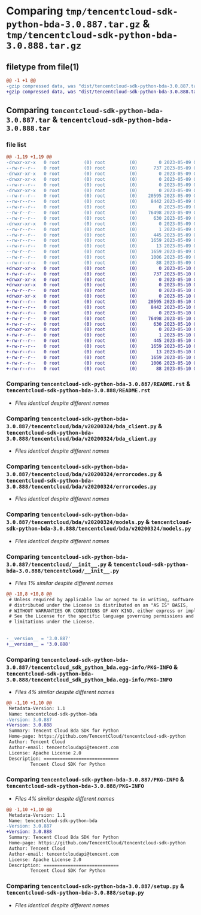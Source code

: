 # Comparing `tmp/tencentcloud-sdk-python-bda-3.0.887.tar.gz` & `tmp/tencentcloud-sdk-python-bda-3.0.888.tar.gz`

## filetype from file(1)

```diff
@@ -1 +1 @@
-gzip compressed data, was "dist/tencentcloud-sdk-python-bda-3.0.887.tar", last modified: Tue May  9 02:22:01 2023, max compression
+gzip compressed data, was "dist/tencentcloud-sdk-python-bda-3.0.888.tar", last modified: Wed May 10 01:49:52 2023, max compression
```

## Comparing `tencentcloud-sdk-python-bda-3.0.887.tar` & `tencentcloud-sdk-python-bda-3.0.888.tar`

### file list

```diff
@@ -1,19 +1,19 @@
-drwxr-xr-x   0 root         (0) root         (0)        0 2023-05-09 02:22:01.000000 tencentcloud-sdk-python-bda-3.0.887/
--rw-r--r--   0 root         (0) root         (0)      737 2023-05-09 02:22:01.000000 tencentcloud-sdk-python-bda-3.0.887/README.rst
-drwxr-xr-x   0 root         (0) root         (0)        0 2023-05-09 02:22:01.000000 tencentcloud-sdk-python-bda-3.0.887/tencentcloud/
-drwxr-xr-x   0 root         (0) root         (0)        0 2023-05-09 02:22:01.000000 tencentcloud-sdk-python-bda-3.0.887/tencentcloud/bda/
--rw-r--r--   0 root         (0) root         (0)        0 2023-05-09 02:22:01.000000 tencentcloud-sdk-python-bda-3.0.887/tencentcloud/bda/__init__.py
-drwxr-xr-x   0 root         (0) root         (0)        0 2023-05-09 02:22:01.000000 tencentcloud-sdk-python-bda-3.0.887/tencentcloud/bda/v20200324/
--rw-r--r--   0 root         (0) root         (0)    20595 2023-05-09 02:22:01.000000 tencentcloud-sdk-python-bda-3.0.887/tencentcloud/bda/v20200324/bda_client.py
--rw-r--r--   0 root         (0) root         (0)     8442 2023-05-09 02:22:01.000000 tencentcloud-sdk-python-bda-3.0.887/tencentcloud/bda/v20200324/errorcodes.py
--rw-r--r--   0 root         (0) root         (0)        0 2023-05-09 02:22:01.000000 tencentcloud-sdk-python-bda-3.0.887/tencentcloud/bda/v20200324/__init__.py
--rw-r--r--   0 root         (0) root         (0)    76498 2023-05-09 02:22:01.000000 tencentcloud-sdk-python-bda-3.0.887/tencentcloud/bda/v20200324/models.py
--rw-r--r--   0 root         (0) root         (0)      630 2023-05-09 02:22:01.000000 tencentcloud-sdk-python-bda-3.0.887/tencentcloud/__init__.py
-drwxr-xr-x   0 root         (0) root         (0)        0 2023-05-09 02:22:01.000000 tencentcloud-sdk-python-bda-3.0.887/tencentcloud_sdk_python_bda.egg-info/
--rw-r--r--   0 root         (0) root         (0)        1 2023-05-09 02:22:01.000000 tencentcloud-sdk-python-bda-3.0.887/tencentcloud_sdk_python_bda.egg-info/dependency_links.txt
--rw-r--r--   0 root         (0) root         (0)      445 2023-05-09 02:22:01.000000 tencentcloud-sdk-python-bda-3.0.887/tencentcloud_sdk_python_bda.egg-info/SOURCES.txt
--rw-r--r--   0 root         (0) root         (0)     1659 2023-05-09 02:22:01.000000 tencentcloud-sdk-python-bda-3.0.887/tencentcloud_sdk_python_bda.egg-info/PKG-INFO
--rw-r--r--   0 root         (0) root         (0)       13 2023-05-09 02:22:01.000000 tencentcloud-sdk-python-bda-3.0.887/tencentcloud_sdk_python_bda.egg-info/top_level.txt
--rw-r--r--   0 root         (0) root         (0)     1659 2023-05-09 02:22:01.000000 tencentcloud-sdk-python-bda-3.0.887/PKG-INFO
--rw-r--r--   0 root         (0) root         (0)     1006 2023-05-09 02:22:01.000000 tencentcloud-sdk-python-bda-3.0.887/setup.py
--rw-r--r--   0 root         (0) root         (0)       88 2023-05-09 02:22:01.000000 tencentcloud-sdk-python-bda-3.0.887/setup.cfg
+drwxr-xr-x   0 root         (0) root         (0)        0 2023-05-10 01:49:52.000000 tencentcloud-sdk-python-bda-3.0.888/
+-rw-r--r--   0 root         (0) root         (0)      737 2023-05-10 01:49:52.000000 tencentcloud-sdk-python-bda-3.0.888/README.rst
+drwxr-xr-x   0 root         (0) root         (0)        0 2023-05-10 01:49:52.000000 tencentcloud-sdk-python-bda-3.0.888/tencentcloud/
+drwxr-xr-x   0 root         (0) root         (0)        0 2023-05-10 01:49:52.000000 tencentcloud-sdk-python-bda-3.0.888/tencentcloud/bda/
+-rw-r--r--   0 root         (0) root         (0)        0 2023-05-10 01:49:52.000000 tencentcloud-sdk-python-bda-3.0.888/tencentcloud/bda/__init__.py
+drwxr-xr-x   0 root         (0) root         (0)        0 2023-05-10 01:49:52.000000 tencentcloud-sdk-python-bda-3.0.888/tencentcloud/bda/v20200324/
+-rw-r--r--   0 root         (0) root         (0)    20595 2023-05-10 01:49:52.000000 tencentcloud-sdk-python-bda-3.0.888/tencentcloud/bda/v20200324/bda_client.py
+-rw-r--r--   0 root         (0) root         (0)     8442 2023-05-10 01:49:52.000000 tencentcloud-sdk-python-bda-3.0.888/tencentcloud/bda/v20200324/errorcodes.py
+-rw-r--r--   0 root         (0) root         (0)        0 2023-05-10 01:49:52.000000 tencentcloud-sdk-python-bda-3.0.888/tencentcloud/bda/v20200324/__init__.py
+-rw-r--r--   0 root         (0) root         (0)    76498 2023-05-10 01:49:52.000000 tencentcloud-sdk-python-bda-3.0.888/tencentcloud/bda/v20200324/models.py
+-rw-r--r--   0 root         (0) root         (0)      630 2023-05-10 01:49:52.000000 tencentcloud-sdk-python-bda-3.0.888/tencentcloud/__init__.py
+drwxr-xr-x   0 root         (0) root         (0)        0 2023-05-10 01:49:52.000000 tencentcloud-sdk-python-bda-3.0.888/tencentcloud_sdk_python_bda.egg-info/
+-rw-r--r--   0 root         (0) root         (0)        1 2023-05-10 01:49:52.000000 tencentcloud-sdk-python-bda-3.0.888/tencentcloud_sdk_python_bda.egg-info/dependency_links.txt
+-rw-r--r--   0 root         (0) root         (0)      445 2023-05-10 01:49:52.000000 tencentcloud-sdk-python-bda-3.0.888/tencentcloud_sdk_python_bda.egg-info/SOURCES.txt
+-rw-r--r--   0 root         (0) root         (0)     1659 2023-05-10 01:49:52.000000 tencentcloud-sdk-python-bda-3.0.888/tencentcloud_sdk_python_bda.egg-info/PKG-INFO
+-rw-r--r--   0 root         (0) root         (0)       13 2023-05-10 01:49:52.000000 tencentcloud-sdk-python-bda-3.0.888/tencentcloud_sdk_python_bda.egg-info/top_level.txt
+-rw-r--r--   0 root         (0) root         (0)     1659 2023-05-10 01:49:52.000000 tencentcloud-sdk-python-bda-3.0.888/PKG-INFO
+-rw-r--r--   0 root         (0) root         (0)     1006 2023-05-10 01:49:52.000000 tencentcloud-sdk-python-bda-3.0.888/setup.py
+-rw-r--r--   0 root         (0) root         (0)       88 2023-05-10 01:49:52.000000 tencentcloud-sdk-python-bda-3.0.888/setup.cfg
```

### Comparing `tencentcloud-sdk-python-bda-3.0.887/README.rst` & `tencentcloud-sdk-python-bda-3.0.888/README.rst`

 * *Files identical despite different names*

### Comparing `tencentcloud-sdk-python-bda-3.0.887/tencentcloud/bda/v20200324/bda_client.py` & `tencentcloud-sdk-python-bda-3.0.888/tencentcloud/bda/v20200324/bda_client.py`

 * *Files identical despite different names*

### Comparing `tencentcloud-sdk-python-bda-3.0.887/tencentcloud/bda/v20200324/errorcodes.py` & `tencentcloud-sdk-python-bda-3.0.888/tencentcloud/bda/v20200324/errorcodes.py`

 * *Files identical despite different names*

### Comparing `tencentcloud-sdk-python-bda-3.0.887/tencentcloud/bda/v20200324/models.py` & `tencentcloud-sdk-python-bda-3.0.888/tencentcloud/bda/v20200324/models.py`

 * *Files identical despite different names*

### Comparing `tencentcloud-sdk-python-bda-3.0.887/tencentcloud/__init__.py` & `tencentcloud-sdk-python-bda-3.0.888/tencentcloud/__init__.py`

 * *Files 1% similar despite different names*

```diff
@@ -10,8 +10,8 @@
 # Unless required by applicable law or agreed to in writing, software
 # distributed under the License is distributed on an "AS IS" BASIS,
 # WITHOUT WARRANTIES OR CONDITIONS OF ANY KIND, either express or implied.
 # See the License for the specific language governing permissions and
 # limitations under the License.
 
 
-__version__ = '3.0.887'
+__version__ = '3.0.888'
```

### Comparing `tencentcloud-sdk-python-bda-3.0.887/tencentcloud_sdk_python_bda.egg-info/PKG-INFO` & `tencentcloud-sdk-python-bda-3.0.888/tencentcloud_sdk_python_bda.egg-info/PKG-INFO`

 * *Files 4% similar despite different names*

```diff
@@ -1,10 +1,10 @@
 Metadata-Version: 1.1
 Name: tencentcloud-sdk-python-bda
-Version: 3.0.887
+Version: 3.0.888
 Summary: Tencent Cloud Bda SDK for Python
 Home-page: https://github.com/TencentCloud/tencentcloud-sdk-python
 Author: Tencent Cloud
 Author-email: tencentcloudapi@tencent.com
 License: Apache License 2.0
 Description: ============================
         Tencent Cloud SDK for Python
```

### Comparing `tencentcloud-sdk-python-bda-3.0.887/PKG-INFO` & `tencentcloud-sdk-python-bda-3.0.888/PKG-INFO`

 * *Files 4% similar despite different names*

```diff
@@ -1,10 +1,10 @@
 Metadata-Version: 1.1
 Name: tencentcloud-sdk-python-bda
-Version: 3.0.887
+Version: 3.0.888
 Summary: Tencent Cloud Bda SDK for Python
 Home-page: https://github.com/TencentCloud/tencentcloud-sdk-python
 Author: Tencent Cloud
 Author-email: tencentcloudapi@tencent.com
 License: Apache License 2.0
 Description: ============================
         Tencent Cloud SDK for Python
```

### Comparing `tencentcloud-sdk-python-bda-3.0.887/setup.py` & `tencentcloud-sdk-python-bda-3.0.888/setup.py`

 * *Files identical despite different names*

